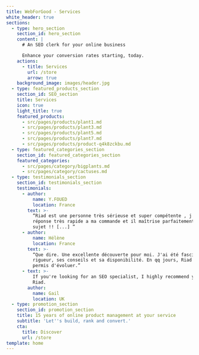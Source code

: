 ```yaml
---
title: WebForGood - Services
white_header: true
sections:
  - type: hero_section
    section_id: hero_section
    content: |
      # An SEO clerk for your online business

      Enhance your conversion rates starting, today.
    actions:
      - title: Services
        url: /store
        arrow: true
    background_image: images/header.jpg
  - type: featured_products_section
    section_id: SEO_section
    title: Services
    icon: true
    light_title: true
    featured_products:
      - src/pages/products/plant1.md
      - src/pages/products/plant3.md
      - src/pages/products/plant5.md
      - src/pages/products/plant7.md
      - src/pages/products/product-q4k8zckbu.md
  - type: featured_categories_section
    section_id: featured_categories_section
    featured_categories:
      - src/pages/category/bigplants.md
      - src/pages/category/cactuses.md
  - type: testimonials_section
    section_id: testimonials_section
    testimonials:
      - author:
          name: Y.FOUED
          location: France
        text: >-
          “Riad est une personne très sérieuse et super compétente , j'ai eu une
          réponse très rapide a ma commande et il maîtrise parfaitement son
          sujet !! [...] ”
      - author:
          name: Hélène
          location: France
        text: >-
          “Que dire. Une excellente découverte pour moi. J'ai été fasciné par sa
          rigueur, ses conseils et sa disponibilité. En qq jours, Riad m'a
          permis d'évoluer.”
      - text: >-
          If you're looking for an SEO specialist, I highly recommend you hire
          Riad.
        author:
          name: Gail
          location: UK
  - type: promotion_section
    section_id: promotion_section
    title: 15 years of online product management at your service
    subtitle: 'Let''s build, rank and convert.'
    cta:
      title: Discover
      url: /store
template: home
---
```

